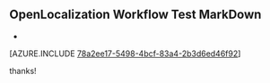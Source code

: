 ## OpenLocalization Workflow Test MarkDown
* 

[AZURE.INCLUDE [78a2ee17-5498-4bcf-83a4-2b3d6ed46f92](calleeMd1.md)]

 
thanks!